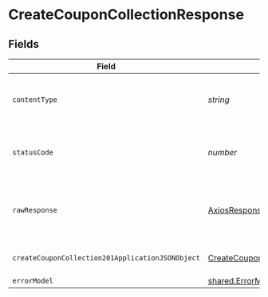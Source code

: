 # CreateCouponCollectionResponse


## Fields

| Field                                                                                                           | Type                                                                                                            | Required                                                                                                        | Description                                                                                                     |
| --------------------------------------------------------------------------------------------------------------- | --------------------------------------------------------------------------------------------------------------- | --------------------------------------------------------------------------------------------------------------- | --------------------------------------------------------------------------------------------------------------- |
| `contentType`                                                                                                   | *string*                                                                                                        | :heavy_check_mark:                                                                                              | HTTP response content type for this operation                                                                   |
| `statusCode`                                                                                                    | *number*                                                                                                        | :heavy_check_mark:                                                                                              | HTTP response status code for this operation                                                                    |
| `rawResponse`                                                                                                   | [AxiosResponse](https://axios-http.com/docs/res_schema)                                                         | :heavy_minus_sign:                                                                                              | Raw HTTP response; suitable for custom response parsing                                                         |
| `createCouponCollection201ApplicationJSONObject`                                                                | [CreateCouponCollection201ApplicationJSON](../../models/operations/createcouponcollection201applicationjson.md) | :heavy_minus_sign:                                                                                              | Coupon collection created                                                                                       |
| `errorModel`                                                                                                    | [shared.ErrorModel](../../models/shared/errormodel.md)                                                          | :heavy_minus_sign:                                                                                              | bad request                                                                                                     |
